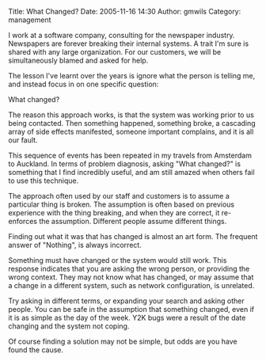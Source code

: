 Title: What Changed?
Date: 2005-11-16 14:30
Author: gmwils
Category: management

I work at a software company, consulting for the newspaper industry.
Newspapers are forever breaking their internal systems. A trait I'm sure
is shared with any large organization. For our customers, we will be
simultaneously blamed and asked for help.

The lesson I've learnt over the years is ignore what the person is
telling me, and instead focus in on one specific question:

What changed?

The reason this approach works, is that the system was working prior to
us being contacted. Then something happened, something broke, a
cascading array of side effects manifested, someone important complains,
and it is all our fault.

This sequence of events has been repeated in my travels from Amsterdam
to Auckland. In terms of problem diagnosis, asking "What changed?" is
something that I find incredibly useful, and am still amazed when others
fail to use this technique.

The approach often used by our staff and customers is to assume a
particular thing is broken. The assumption is often based on previous
experience with the thing breaking, and when they are correct, it
re-enforces the assumption. Different people assume different things.

Finding out what it was that has changed is almost an art form. The
frequent answer of "Nothing", is always incorrect.

Something must have changed or the system would still work. This
response indicates that you are asking the wrong person, or providing
the wrong context. They may not know what has changed, or may assume
that a change in a different system, such as network configuration, is
unrelated.

Try asking in different terms, or expanding your search and asking other
people. You can be safe in the assumption that something changed, even
if it is as simple as the day of the week. Y2K bugs were a result of the
date changing and the system not coping.

Of course finding a solution may not be simple, but odds are you have
found the cause.

